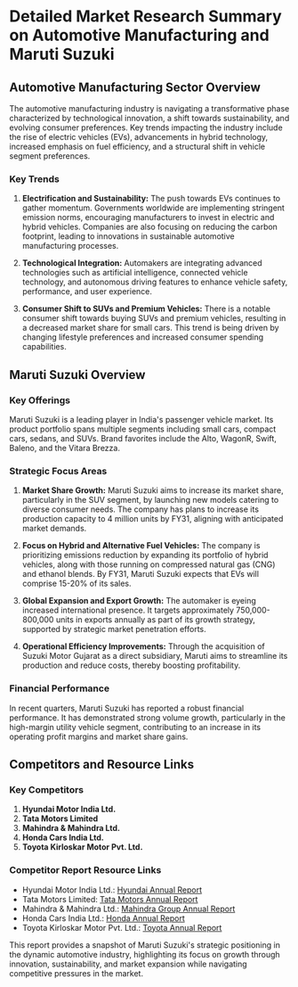 # Detailed Market Research Summary on Automotive Manufacturing and Maruti Suzuki

## Automotive Manufacturing Sector Overview

The automotive manufacturing industry is navigating a transformative phase characterized by technological innovation, a shift towards sustainability, and evolving consumer preferences. Key trends impacting the industry include the rise of electric vehicles (EVs), advancements in hybrid technology, increased emphasis on fuel efficiency, and a structural shift in vehicle segment preferences.

### Key Trends

1. **Electrification and Sustainability:** The push towards EVs continues to gather momentum. Governments worldwide are implementing stringent emission norms, encouraging manufacturers to invest in electric and hybrid vehicles. Companies are also focusing on reducing the carbon footprint, leading to innovations in sustainable automotive manufacturing processes.
   
2. **Technological Integration:** Automakers are integrating advanced technologies such as artificial intelligence, connected vehicle technology, and autonomous driving features to enhance vehicle safety, performance, and user experience.

3. **Consumer Shift to SUVs and Premium Vehicles:** There is a notable consumer shift towards buying SUVs and premium vehicles, resulting in a decreased market share for small cars. This trend is being driven by changing lifestyle preferences and increased consumer spending capabilities.

## Maruti Suzuki Overview

### Key Offerings

Maruti Suzuki is a leading player in India's passenger vehicle market. Its product portfolio spans multiple segments including small cars, compact cars, sedans, and SUVs. Brand favorites include the Alto, WagonR, Swift, Baleno, and the Vitara Brezza. 

### Strategic Focus Areas

1. **Market Share Growth:** Maruti Suzuki aims to increase its market share, particularly in the SUV segment, by launching new models catering to diverse consumer needs. The company has plans to increase its production capacity to 4 million units by FY31, aligning with anticipated market demands.

2. **Focus on Hybrid and Alternative Fuel Vehicles:** The company is prioritizing emissions reduction by expanding its portfolio of hybrid vehicles, along with those running on compressed natural gas (CNG) and ethanol blends. By FY31, Maruti Suzuki expects that EVs will comprise 15-20% of its sales.

3. **Global Expansion and Export Growth:** The automaker is eyeing increased international presence. It targets approximately 750,000-800,000 units in exports annually as part of its growth strategy, supported by strategic market penetration efforts.

4. **Operational Efficiency Improvements:** Through the acquisition of Suzuki Motor Gujarat as a direct subsidiary, Maruti aims to streamline its production and reduce costs, thereby boosting profitability. 

### Financial Performance

In recent quarters, Maruti Suzuki has reported a robust financial performance. It has demonstrated strong volume growth, particularly in the high-margin utility vehicle segment, contributing to an increase in its operating profit margins and market share gains.

## Competitors and Resource Links

### Key Competitors

1. **Hyundai Motor India Ltd.**
2. **Tata Motors Limited**
3. **Mahindra & Mahindra Ltd.**
4. **Honda Cars India Ltd.**
5. **Toyota Kirloskar Motor Pvt. Ltd.**

### Competitor Report Resource Links

- Hyundai Motor India Ltd.: [Hyundai Annual Report](https://www.hyundai.com/worldwide/en/company/newsroom/corporate-governance/annual-reports)
- Tata Motors Limited: [Tata Motors Annual Report](https://www.tatamotors.com/investors/financials/annual-reports/)
- Mahindra & Mahindra Ltd.: [Mahindra Group Annual Report](https://www.mahindra.com/investors/reports-and-presentations)
- Honda Cars India Ltd.: [Honda Annual Report](https://hondacarindia.com/fins/annual-reports)
- Toyota Kirloskar Motor Pvt. Ltd.: [Toyota Annual Report](https://www.toyotaforklift.com/about/financial-information)

This report provides a snapshot of Maruti Suzuki's strategic positioning in the dynamic automotive industry, highlighting its focus on growth through innovation, sustainability, and market expansion while navigating competitive pressures in the market.